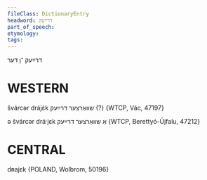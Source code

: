 ```yaml
---
fileClass: DictionaryEntry
headword: דרײַעק
part_of_speech: 
etymology: 
tags: 
---
```

דרײַעק
־ן
דער

WESTERN
========

švárcər drájɛ̀k שוואַרצער דרײַעק {?} {WTCP, Vác, 47197}

ə švárcər dráˑjɛk אַ שוואַרצער דרײַעק {WTCP, Berettyó-Újfalu, 47212}

CENTRAL
========

dʀajɛk {POLAND, Wolbrom, 50196}
